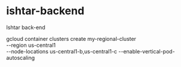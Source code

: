 # ishtar-backend
Ishtar back-end


gcloud container clusters create my-regional-cluster \
    --region us-central1 \
    --node-locations us-central1-b,us-central1-c
    --enable-vertical-pod-autoscaling
